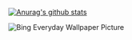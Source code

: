 [![Anurag's github stats](https://github-readme-stats.vercel.app/api?username=EternalTimes&count_private=true​&theme=gradient)](https://github.com/anuraghazra/github-readme-stats)

![Bing Everyday Wallpaper Picture](https://uploadbeta.com/api/pictures/random/?key=BingEverydayWallpaperPicture)
